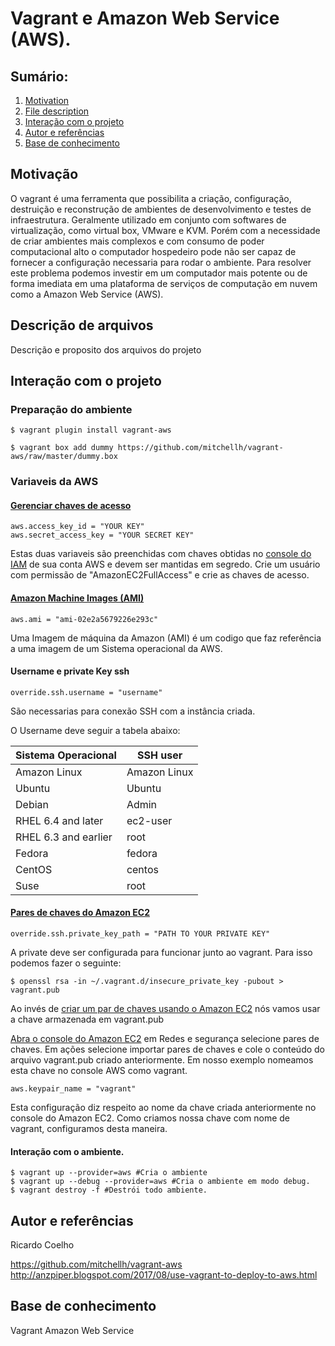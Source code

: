 # Vagrant e Amazon Web Service (AWS).

## Sumário:

1. [Motivation](#motivacao)
2. [File description](#file)
3. [Interação com o projeto](#interact)
4. [Autor e referências](#autor)
5. [Base de conhecimento](#ack)

## Motivação <a name="motivacao"></a>
O vagrant é uma ferramenta que possibilita a criação, configuração, destruição e reconstrução de ambientes de desenvolvimento e testes de infraestrutura. Geralmente utilizado em conjunto com softwares de virtualização, como virtual box, VMware e KVM. Porém com a necessidade de criar ambientes mais complexos e com consumo de poder computacional alto o computador hospedeiro pode não ser capaz de fornecer a configuração necessaria para rodar o ambiente. Para resolver este problema podemos investir em um computador mais potente ou de forma imediata em uma plataforma de serviços de computação em nuvem como a Amazon Web Service (AWS). 

## Descrição de arquivos <a name="file"></a>
Descrição e proposito dos arquivos do projeto

## Interação com o projeto <a name="interact"></a>

### Preparação do ambiente

```
$ vagrant plugin install vagrant-aws

$ vagrant box add dummy https://github.com/mitchellh/vagrant-aws/raw/master/dummy.box
```

### Variaveis da AWS

#### [Gerenciar chaves de acesso](https://docs.aws.amazon.com/pt_br/IAM/latest/UserGuide/id_credentials_access-keys.html#Using_CreateAccessKey)

```
aws.access_key_id = "YOUR KEY"
aws.secret_access_key = "YOUR SECRET KEY"
```
Estas duas variaveis são preenchidas com chaves obtidas no [console do IAM](https://console.aws.amazon.com/iam) de sua conta AWS e devem ser mantidas em segredo. Crie um usuário com permissão de "AmazonEC2FullAccess" e crie as chaves de acesso.

#### [Amazon Machine Images (AMI)](https://docs.aws.amazon.com/pt_br/AWSEC2/latest/UserGuide/AMIs.html)
```
aws.ami = "ami-02e2a5679226e293c"

```
Uma Imagem de máquina da Amazon (AMI) é um codigo que faz referência a uma imagem de um Sistema operacional da AWS.

#### Username e private Key ssh
```
override.ssh.username = "username"

```
São necessarias para conexão SSH com a instância criada.

O Username deve seguir a tabela abaixo:

| Sistema Operacional |	  SSH user          |
| ------------------- | ------------------- |
| Amazon Linux 	  	  |  Amazon Linux       |
| Ubuntu              |  Ubuntu             |
| Debian			  |  Admin              |
| RHEL 6.4 and later  |	 ec2-user           |
| RHEL 6.3 and earlier|  root               |
| Fedora              |  fedora             |
| CentOS			  |  centos             |
| Suse                |  root               |

#### [Pares de chaves do Amazon EC2](https://docs.aws.amazon.com/pt_br/AWSEC2/latest/UserGuide/ec2-key-pairs.html)
```
override.ssh.private_key_path = "PATH TO YOUR PRIVATE KEY"
```
A private deve ser configurada para funcionar junto ao vagrant. Para isso podemos fazer o seguinte:
```
$ openssl rsa -in ~/.vagrant.d/insecure_private_key -pubout > vagrant.pub
```

Ao invés de [criar um par de chaves usando o Amazon EC2](https://docs.aws.amazon.com/pt_br/AWSEC2/latest/UserGuide/ec2-key-pairs.html#having-ec2-create-your-key-pair) nós vamos usar a chave armazenada em vagrant.pub

[Abra o console do Amazon EC2]( https://console.aws.amazon.com/ec2/) em Redes e segurança selecione pares de chaves. Em ações selecione importar pares de chaves e cole o conteúdo do arquivo vagrant.pub criado anteriormente. Em nosso exemplo nomeamos esta chave no console AWS como vagrant.

```
aws.keypair_name = "vagrant"
``` 
Esta configuração diz respeito ao nome da chave criada anteriormente no console do Amazon EC2. Como criamos nossa chave com nome de vagrant, configuramos desta maneira.

#### Interação com o ambiente.
```
$ vagrant up --provider=aws #Cria o ambiente 
$ vagrant up --debug --provider=aws #Cria o ambiente em modo debug.
$ vagrant destroy -f #Destrói todo ambiente.
```

## Autor e referências <a name="autor"></a>
Ricardo Coelho

https://github.com/mitchellh/vagrant-aws
http://anzpiper.blogspot.com/2017/08/use-vagrant-to-deploy-to-aws.html

## Base de conhecimento <a name="ack"></a>
Vagrant 
Amazon Web Service 